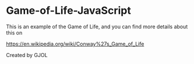 Game-of-Life-JavaScript
=======================
This is an example of the Game of Life, and you can find more details about this on 

https://en.wikipedia.org/wiki/Conway%27s_Game_of_Life

Created by GJOL

